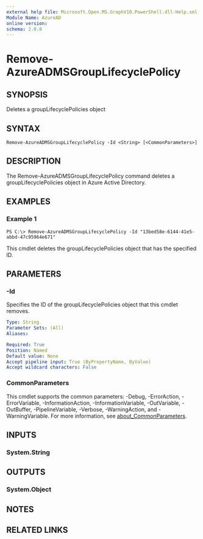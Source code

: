 ```yaml
---
external help file: Microsoft.Open.MS.GraphV10.PowerShell.dll-Help.xml
Module Name: AzureAD
online version:
schema: 2.0.0
---
```


# Remove-AzureADMSGroupLifecyclePolicy

## SYNOPSIS
Deletes a groupLifecyclePolicies object

## SYNTAX

```
Remove-AzureADMSGroupLifecyclePolicy -Id <String> [<CommonParameters>]
```

## DESCRIPTION
The Remove-AzureADMSGroupLifecyclePolicy command deletes a groupLifecyclePolicies object in Azure Active Directory.

## EXAMPLES

### Example 1
```
PS C:\> Remove-AzureADMSGroupLifecyclePolicy -Id "13bed58e-6144-41e5-abbd-47c95964e671"
```

This cmdlet deletes the groupLifecyclePolicies object that has the specified ID.

## PARAMETERS

### -Id
Specifies the ID of the groupLifecyclePolicies object that this cmdlet removes.

```yaml
Type: String
Parameter Sets: (All)
Aliases:

Required: True
Position: Named
Default value: None
Accept pipeline input: True (ByPropertyName, ByValue)
Accept wildcard characters: False
```

### CommonParameters
This cmdlet supports the common parameters: -Debug, -ErrorAction, -ErrorVariable, -InformationAction, -InformationVariable, -OutVariable, -OutBuffer, -PipelineVariable, -Verbose, -WarningAction, and -WarningVariable. For more information, see [about_CommonParameters](http://go.microsoft.com/fwlink/?LinkID=113216).

## INPUTS

### System.String
## OUTPUTS

### System.Object
## NOTES

## RELATED LINKS
